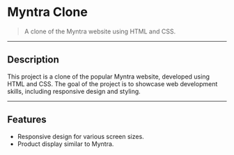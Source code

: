 # Myntra Clone

> A clone of the Myntra website using HTML and CSS.

---



## Description

This project is a clone of the popular Myntra website, developed using HTML and CSS. The goal of the project is to showcase web development skills, including responsive design and styling.

---



## Features

- Responsive design for various screen sizes.
- Product display similar to Myntra.

